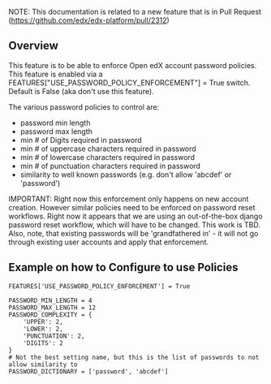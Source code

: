 NOTE: This documentation is related to a new feature that is in Pull Request (https://github.com/edx/edx-platform/pull/2312)

## Overview

This feature is to be able to enforce Open edX account password policies. This feature is enabled via a FEATURES["USE_PASSWORD_POLICY_ENFORCEMENT"] = True switch. Default is False (aka don't use this feature).

The various password policies to control are:

- password min length
- password max length
- min # of Digits required in password
- min # of uppercase characters required in password
- min # of lowercase characters required in password
- min # of punctuation characters required in password
- similarity to well known passwords (e.g. don't allow 'abcdef' or 'password')

IMPORTANT: Right now this enforcement only happens on new account creation. However similar policies need to be enforced on password reset workflows. Right now it appears that we are using an out-of-the-box django password reset workflow, which will have to be changed. This work is TBD. Also, note, that existing passwords will be 'grandfathered in' - it will not go through existing user accounts and apply that enforcement.

## Example on how to Configure to use Policies

```
FEATURES['USE_PASSWORD_POLICY_ENFORCEMENT'] = True

PASSWORD_MIN_LENGTH = 4
PASSWORD_MAX_LENGTH = 12
PASSWORD_COMPLEXITY = {
    'UPPER': 2,
    'LOWER': 2,
    'PUNCTUATION': 2,
    'DIGITS': 2
}
# Not the best setting name, but this is the list of passwords to not allow similarity to
PASSWORD_DICTIONARY = ['password', 'abcdef']
```